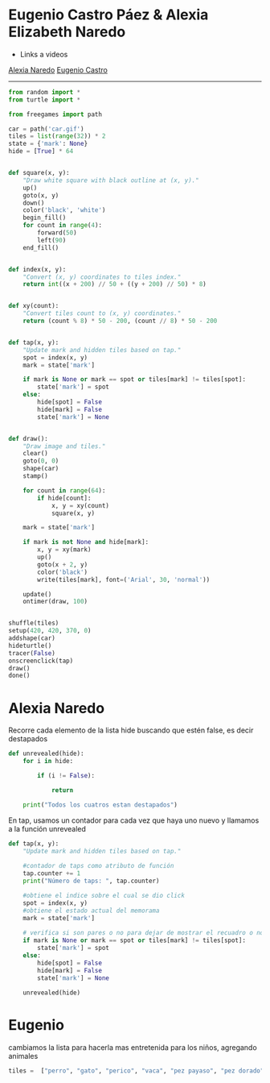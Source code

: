 # Eugenio Castro Páez & Alexia Elizabeth Naredo

- Links a videos 

[Alexia Naredo](https://drive.google.com/file/d/17P2v-iUNqiCbSF7-OHdnFO4vaPnKnZXw/view?usp=sharing "Liga Drive")
[Eugenio Castro](https://drive.google.com/file/d/1jJMKVFQpUHIStKf2ve2OTmQK-lLqvQxz/view?usp=sharing "Liga Drive")

---

```python
from random import *
from turtle import *

from freegames import path

car = path('car.gif')
tiles = list(range(32)) * 2
state = {'mark': None}
hide = [True] * 64


def square(x, y):
    "Draw white square with black outline at (x, y)."
    up()
    goto(x, y)
    down()
    color('black', 'white')
    begin_fill()
    for count in range(4):
        forward(50)
        left(90)
    end_fill()


def index(x, y):
    "Convert (x, y) coordinates to tiles index."
    return int((x + 200) // 50 + ((y + 200) // 50) * 8)


def xy(count):
    "Convert tiles count to (x, y) coordinates."
    return (count % 8) * 50 - 200, (count // 8) * 50 - 200


def tap(x, y):
    "Update mark and hidden tiles based on tap."
    spot = index(x, y)
    mark = state['mark']

    if mark is None or mark == spot or tiles[mark] != tiles[spot]:
        state['mark'] = spot
    else:
        hide[spot] = False
        hide[mark] = False
        state['mark'] = None


def draw():
    "Draw image and tiles."
    clear()
    goto(0, 0)
    shape(car)
    stamp()

    for count in range(64):
        if hide[count]:
            x, y = xy(count)
            square(x, y)

    mark = state['mark']

    if mark is not None and hide[mark]:
        x, y = xy(mark)
        up()
        goto(x + 2, y)
        color('black')
        write(tiles[mark], font=('Arial', 30, 'normal'))

    update()
    ontimer(draw, 100)


shuffle(tiles)
setup(420, 420, 370, 0)
addshape(car)
hideturtle()
tracer(False)
onscreenclick(tap)
draw()
done()
```
# Alexia Naredo
Recorre cada elemento de la lista hide buscando que estén false, es decir destapados
```python
def unrevealed(hide):
    for i in hide:

        if (i != False):

            return

    print("Todos los cuatros estan destapados")
```

En tap, usamos un contador para cada vez que haya uno nuevo y llamamos a la función unrevealed

```python
def tap(x, y):
    "Update mark and hidden tiles based on tap."
    
    #contador de taps como atributo de función
    tap.counter += 1
    print("Número de taps: ", tap.counter)

    #obtiene el indice sobre el cual se dio click
    spot = index(x, y)
    #obtiene el estado actual del memorama
    mark = state['mark']
    
    # verifica si son pares o no para dejar de mostrar el recuadro o no
    if mark is None or mark == spot or tiles[mark] != tiles[spot]:
        state['mark'] = spot
    else:
        hide[spot] = False
        hide[mark] = False
        state['mark'] = None
        
    unrevealed(hide)
```
# Eugenio
cambiamos la lista para hacerla mas entretenida para los niños, agregando animales
```python
tiles =  ["perro", "gato", "perico", "vaca", "pez payaso", "pez dorado", "serpiente", "mono", "araña", "lobo", "gorila", "lagarto", "leon", "oso", "elefante", "murcielago", "cebra", "panda", "sapo", "tigre", "caballo", "cerdo", "delfin", "venado", "zorro", "mapache", "koala", "hipopotamo", "pavorreal", "camello"] * 2
```
